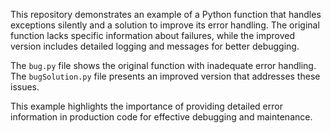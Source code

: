 This repository demonstrates an example of a Python function that handles exceptions silently and a solution to improve its error handling. The original function lacks specific information about failures, while the improved version includes detailed logging and messages for better debugging.

The `bug.py` file shows the original function with inadequate error handling. The `bugSolution.py` file presents an improved version that addresses these issues.

This example highlights the importance of providing detailed error information in production code for effective debugging and maintenance.